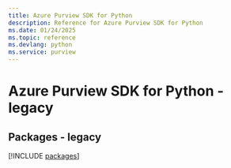 ```yaml
---
title: Azure Purview SDK for Python
description: Reference for Azure Purview SDK for Python
ms.date: 01/24/2025
ms.topic: reference
ms.devlang: python
ms.service: purview
---
```

# Azure Purview SDK for Python - legacy
## Packages - legacy
[!INCLUDE [packages](purview-index.md)]